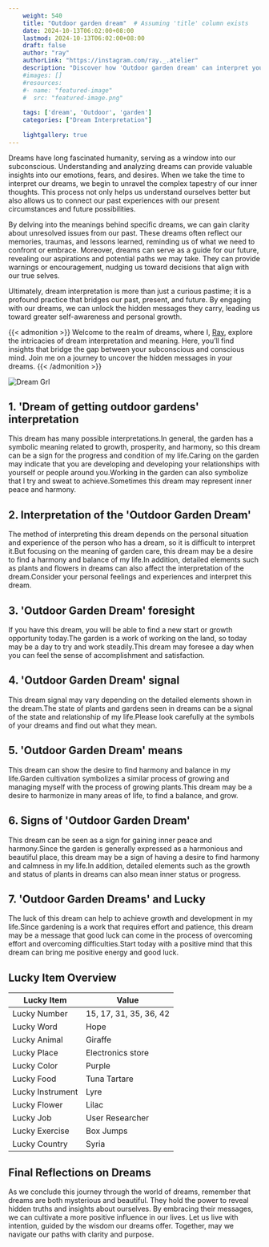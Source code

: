 ```yaml
---
    weight: 540
    title: "Outdoor garden dream"  # Assuming 'title' column exists
    date: 2024-10-13T06:02:00+08:00
    lastmod: 2024-10-13T06:02:00+08:00
    draft: false
    author: "ray"
    authorLink: "https://instagram.com/ray._.atelier"
    description: "Discover how 'Outdoor garden dream' can interpret your future and uncover its significant meanings in your life."
    #images: []
    #resources:
    #- name: "featured-image"
    #  src: "featured-image.png"
    
    tags: ['dream', 'Outdoor', 'garden']
    categories: ["Dream Interpretation"]
    
    lightgallery: true
---
```

    
Dreams have long fascinated humanity, serving as a window into our subconscious. Understanding and analyzing dreams can provide valuable insights into our emotions, fears, and desires. When we take the time to interpret our dreams, we begin to unravel the complex tapestry of our inner thoughts. This process not only helps us understand ourselves better but also allows us to connect our past experiences with our present circumstances and future possibilities.

By delving into the meanings behind specific dreams, we can gain clarity about unresolved issues from our past. These dreams often reflect our memories, traumas, and lessons learned, reminding us of what we need to confront or embrace. Moreover, dreams can serve as a guide for our future, revealing our aspirations and potential paths we may take. They can provide warnings or encouragement, nudging us toward decisions that align with our true selves.

Ultimately, dream interpretation is more than just a curious pastime; it is a profound practice that bridges our past, present, and future. By engaging with our dreams, we can unlock the hidden messages they carry, leading us toward greater self-awareness and personal growth.

{{< admonition >}}
Welcome to the realm of dreams, where I, [Ray](https://instagram.com/ray._.atelier), explore the intricacies of dream interpretation and meaning. Here, you’ll find insights that bridge the gap between your subconscious and conscious mind. Join me on a journey to uncover the hidden messages in your dreams.
{{< /admonition >}}

![Dream Grl](https://cdn.pixabay.com/photo/2017/11/02/03/35/gothic-2910057_1280.jpg "Dream Grl")

## 1. 'Dream of getting outdoor gardens' interpretation
This dream has many possible interpretations.In general, the garden has a symbolic meaning related to growth, prosperity, and harmony, so this dream can be a sign for the progress and condition of my life.Caring on the garden may indicate that you are developing and developing your relationships with yourself or people around you.Working in the garden can also symbolize that I try and sweat to achieve.Sometimes this dream may represent inner peace and harmony.

## 2. Interpretation of the 'Outdoor Garden Dream'
The method of interpreting this dream depends on the personal situation and experience of the person who has a dream, so it is difficult to interpret it.But focusing on the meaning of garden care, this dream may be a desire to find a harmony and balance of my life.In addition, detailed elements such as plants and flowers in dreams can also affect the interpretation of the dream.Consider your personal feelings and experiences and interpret this dream.

## 3. 'Outdoor Garden Dream' foresight
If you have this dream, you will be able to find a new start or growth opportunity today.The garden is a work of working on the land, so today may be a day to try and work steadily.This dream may foresee a day when you can feel the sense of accomplishment and satisfaction.

## 4. 'Outdoor Garden Dream' signal
This dream signal may vary depending on the detailed elements shown in the dream.The state of plants and gardens seen in dreams can be a signal of the state and relationship of my life.Please look carefully at the symbols of your dreams and find out what they mean.

## 5. 'Outdoor Garden Dream' means
This dream can show the desire to find harmony and balance in my life.Garden cultivation symbolizes a similar process of growing and managing myself with the process of growing plants.This dream may be a desire to harmonize in many areas of life, to find a balance, and grow.

## 6. Signs of 'Outdoor Garden Dream'
This dream can be seen as a sign for gaining inner peace and harmony.Since the garden is generally expressed as a harmonious and beautiful place, this dream may be a sign of having a desire to find harmony and calmness in my life.In addition, detailed elements such as the growth and status of plants in dreams can also mean inner status or progress.

## 7. 'Outdoor Garden Dreams' and Lucky
The luck of this dream can help to achieve growth and development in my life.Since gardening is a work that requires effort and patience, this dream may be a message that good luck can come in the process of overcoming effort and overcoming difficulties.Start today with a positive mind that this dream can bring me positive energy and good luck.

## Lucky Item Overview
| Lucky Item          | Value              |
|---------------|--------------------|
| Lucky Number        | 15, 17, 31, 35, 36, 42  |
| Lucky Word          | Hope |
| Lucky Animal        | Giraffe |
| Lucky Place         | Electronics store     |
| Lucky Color         | Purple     |
| Lucky Food          | Tuna Tartare      |
| Lucky Instrument    | Lyre |
| Lucky Flower        | Lilac    |
| Lucky Job           | User Researcher       |
| Lucky Exercise      | Box Jumps  |
| Lucky Country       | Syria    |


##  Final Reflections on Dreams

As we conclude this journey through the world of dreams, remember that dreams are both mysterious and beautiful. They hold the power to reveal hidden truths and insights about ourselves. By embracing their messages, we can cultivate a more positive influence in our lives. Let us live with intention, guided by the wisdom our dreams offer. Together, may we navigate our paths with clarity and purpose.
